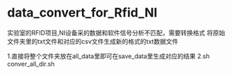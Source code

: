 # data_convert_for_Rfid_NI
实验室的RFID项目,NI设备采的数据和软件信号分析不匹配，需要转换格式
将原始文件夹里的txt文件和对应的csv文件生成新的格式的txt数据文件

1.直接将整个文件夹放在all_data里即可在save_data里生成对应的结果
2.sh conver_all_dir.sh
